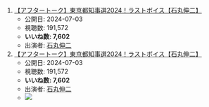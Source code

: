 1.  [【アフタートーク】東京都知事選2024！ラストボイス【石丸伸二】](/rehacq_fan/ids/https://www.youtube.com/watch?v=gEJn9yITdR4 "wikilink")
    -   公開日: 2024-07-03
    -   視聴数: 191,572
    -   **いいね数: 7,602**
    -   出演者: [石丸伸二](/rehacq_fan/people/石丸伸二 "wikilink")
1.  [【アフタートーク】東京都知事選2024！ラストボイス【石丸伸二】](https://www.youtube.com/watch?v=gEJn9yITdR4)
    -   公開日: 2024-07-03
    -   視聴数: 191,572
    -   **いいね数: 7,602**
    -   出演者: [石丸伸二](/rehacq_fan/people/石丸伸二 "wikilink")
    - [![](https://img.youtube.com/vi/gEJn9yITdR4/hqdefault.jpg)](https://www.youtube.com/watch?v=gEJn9yITdR4)
